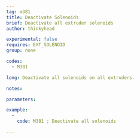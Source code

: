 ```yaml
---
tag: m381
title: Deactivate Solenoids
brief: Deactivate all extruder solenoids
author: thinkyhead

experimental: false
requires: EXT_SOLENOID
group: none

codes:
  - M381

long: Deactivate all solenoids on all extruders.

notes:

parameters:

example:
  -
    code: M381 ; Deactivate all solenoids

---
```

